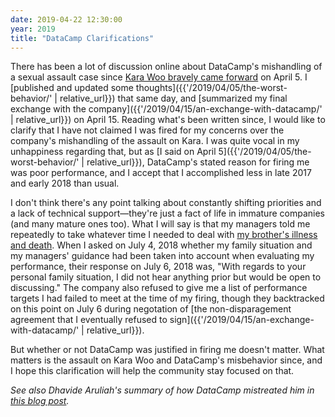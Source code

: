 ```yaml
---
date: 2019-04-22 12:30:00
year: 2019
title: "DataCamp Clarifications"
---
```


There has been a lot of discussion online about DataCamp's mishandling of a sexual assault case
since [Kara Woo bravely came forward](https://twitter.com/kara_woo/status/1114229065509003264) on April 5.
I [published and updated some thoughts]({{'/2019/04/05/the-worst-behavior/' | relative_url}}) that same day,
and [summarized my final exchange with the company]({{'/2019/04/15/an-exchange-with-datacamp/' | relative_url}}) on April 15.
Reading what's been written since,
I would like to clarify that
I have not claimed I was fired for my concerns over the company's mishandling of the assault on Kara.
I was quite vocal in my unhappiness regarding that,
but as [I said on April 5]({{'/2019/04/05/the-worst-behavior/' | relative_url}}),
DataCamp's stated reason for firing me was poor performance,
and I accept that I accomplished less in late 2017 and early 2018 than usual.

I don't think there's any point talking about constantly shifting priorities and a lack of technical support—they're just a fact of life
in immature companies (and many mature ones too).
What I will say is that my managers told me repeatedly to take whatever time I needed to deal with
[my brother's illness and death](http://third-bit.com/2018/03/20/goodbye-jeff/).
When I asked on July 4, 2018 whether my family situation and my managers' guidance had been taken into account when evaluating my performance,
their response on July 6, 2018 was,
"With regards to your personal family situation, I did not hear anything prior but would be open to discussing."
The company also refused to give me a list of performance targets I had failed to meet at the time of my firing,
though they backtracked on this point on July 6
during negotation of [the non-disparagement agreement that I eventually refused to sign]({{'/2019/04/15/an-exchange-with-datacamp/' | relative_url}}).

But whether or not DataCamp was justified in firing me doesn't matter.
What matters is the assault on Kara Woo and DataCamp's misbehavior since,
and I hope this clarification will help the community stay focused on that.

*See also Dhavide Aruliah's summary of how DataCamp mistreated him
in [this blog post](https://dhavide.github.io/a-note-to-our-commuity-on-building-trust.html).*
